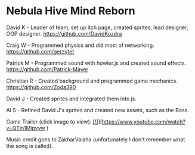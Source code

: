 # Nebula Hive Mind Reborn

David K - Leader of team, set up itch page, created sprites, lead designer, OOP designer.
https://github.com/DavidKozdra

Craig W - Programmed physics and did most of networking.
https://github.com/gerzytet

Patrick M - Programmed sound with howler.js and created sound effects.
https://github.com/Patrick-Mayer

Christian R - Created background and programmed game mechanics.
https://github.com/Zoda390

David J - Created sprites and integrated them into js.

Al S - Refined David J's sprites and created new assets, such as the Boss.





Game Trailer (click image to view):
[[!]](https://cdn.discordapp.com/attachments/1004972780330176542/1005308578527186975/menubackgroundbad.png)](https://www.youtube.com/watch?v=QTin1Mipvyw )



Music credit goes to ZakharValaha (unfortunately I don't remember what the song is called).
